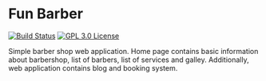 # Fun Barber

[![Build Status][build-badge]][build]
[![GPL 3.0 License][license-badge]][license]

Simple barber shop web application. Home page contains basic information
about barbershop, list of barbers, list of services and galley. Additionally,
web application contains blog and booking system.

<!-- prettier-ignore-start -->
[build-badge]: https://img.shields.io/github/workflow/status/hitusss/fun-barber/🚀%20Deploy?logo=github&style=flat-square
[build]: https://github.com/hitusss/fun-barber/actions?query=workflow%3A"🚀%20Deploy"
[license-badge]: https://img.shields.io/badge/license-GPL%203.0%20License-blue.svg?style=flat-square
[license]: https://github.com/hitusss/fun-barber/blob/main/LICENSE
<!-- prettier-ignore-end -->
